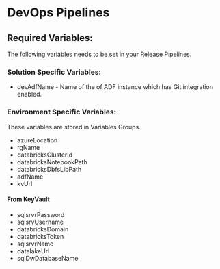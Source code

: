 
# DevOps Pipelines

## Required Variables:
The following variables needs to be set in your Release Pipelines.

### Solution Specific Variables:
- devAdfName - Name of the of ADF instance which has Git integration enabled.

### Environment Specific Variables:
These variables are stored in Variables Groups.
- azureLocation
- rgName
- databricksClusterId
- databricksNotebookPath
- databricksDbfsLibPath
- adfName
- kvUrl

#### From KeyVault
- sqlsrvrPassword
- sqlsrvUsername
- databricksDomain
- databricksToken
- sqlsrvrName
- datalakeUrl
- sqlDwDatabaseName

